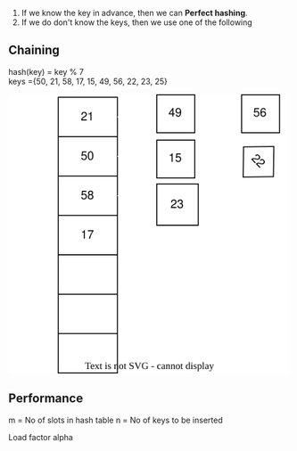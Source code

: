  1. If we know the key in advance, then we can <b>Perfect hashing</b>.
 2. If we do don't know the keys, then we use one of the following

## Chaining

hash(key) = key % 7 <br>
keys ={50, 21, 58, 17, 15, 49, 56, 22, 23, 25}

![collision handling](chaining.drawio.svg)

## Performance
m = No of slots in hash table
n = No of keys to be inserted

Load factor alpha